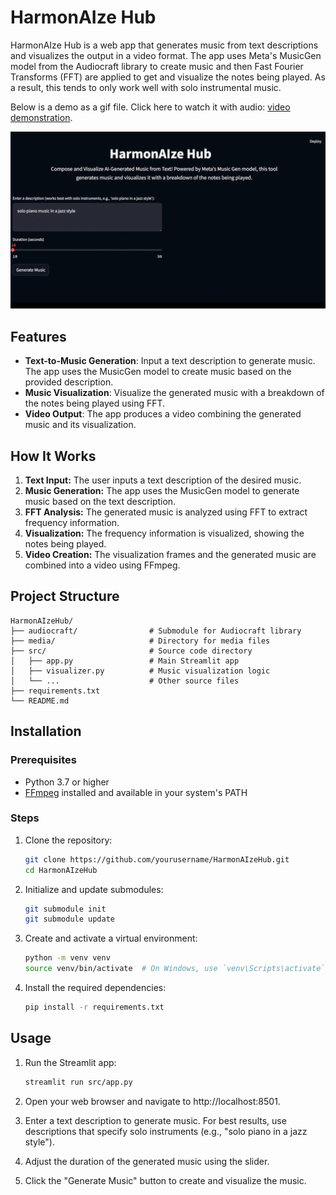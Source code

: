 # HarmonAIze Hub

HarmonAIze Hub is a web app that generates music from text descriptions and visualizes the output in a video format. The app uses Meta's MusicGen model from the Audiocraft library to create music and then Fast Fourier Transforms (FFT) are applied to get and visualize the notes being played. As a result, this tends to only work well with solo instrumental music.

Below is a demo as a gif file. Click here to watch it with audio: [video demonstration](media/HarmonAIze_Hub_Video_Example.mp4).

![Streamlit Screenshot](media/HarmonAIze_Hub_Demo.gif)

## Features

- **Text-to-Music Generation**: Input a text description to generate music. The app uses the MusicGen model to create music based on the provided description.
- **Music Visualization**: Visualize the generated music with a breakdown of the notes being played using FFT.
- **Video Output**: The app produces a video combining the generated music and its visualization.

## How It Works

1. **Text Input:** The user inputs a text description of the desired music.
2. **Music Generation:** The app uses the MusicGen model to generate music based on the text description.
3. **FFT Analysis:** The generated music is analyzed using FFT to extract frequency information.
4. **Visualization:** The frequency information is visualized, showing the notes being played.
5. **Video Creation:** The visualization frames and the generated music are combined into a video using FFmpeg.

## Project Structure

```
HarmonAIzeHub/
├── audiocraft/                # Submodule for Audiocraft library
├── media/                     # Directory for media files
├── src/                       # Source code directory
│   ├── app.py                 # Main Streamlit app
│   ├── visualizer.py          # Music visualization logic
│   └── ...                    # Other source files
├── requirements.txt
└── README.md
```

## Installation

### Prerequisites

- Python 3.7 or higher
- [FFmpeg](https://ffmpeg.org/download.html) installed and available in your system's PATH

### Steps

1. Clone the repository:

   ```sh
   git clone https://github.com/yourusername/HarmonAIzeHub.git
   cd HarmonAIzeHub
   ```

2. Initialize and update submodules:

    ```sh
    git submodule init
    git submodule update
    ```

3. Create and activate a virtual environment:

    ```sh
    python -m venv venv
    source venv/bin/activate  # On Windows, use `venv\Scripts\activate`
    ```

4. Install the required dependencies:

    ```sh
    pip install -r requirements.txt
    ```

## Usage

1. Run the Streamlit app:

    ```sh
    streamlit run src/app.py
    ```

2. Open your web browser and navigate to http://localhost:8501.

3. Enter a text description to generate music. For best results, use descriptions that specify solo instruments (e.g., "solo piano in a jazz style").

4. Adjust the duration of the generated music using the slider.

5. Click the "Generate Music" button to create and visualize the music.
